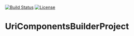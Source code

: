 [![Build Status](https://travis-ci.org/fdlessard/UriComponentsBuilderProject.svg)](https://travis-ci.org/fdlessard/UriComponentsBuilderProject)
[![License](http://img.shields.io/:license-mit-blue.svg)](https://github.com/fdlessard/UriComponentsBuilderProject/blob/master/LICENSE)

# UriComponentsBuilderProject
